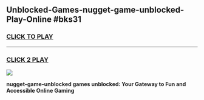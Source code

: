 
## Unblocked-Games-nugget-game-unblocked-Play-Online #bks31
<h3>
<a href="https://news.freeplayer.one?title=nugget-game-unblocked&ref=3">CLICK TO PLAY</a></h3>
<hr>

<h3>
<a href="https://news.freeplayer.one?title=nugget-game-unblocked&ref=3">CLICK 2 PLAY</a>
  
</h3>

<a href="https://news.freeplayer.one?title=nugget-game-unblocked&ref=3"><img src="https://clearcache.store/games.png"></a>


**nugget-game-unblocked games unblocked: Your Gateway to Fun and Accessible Online Gaming**
